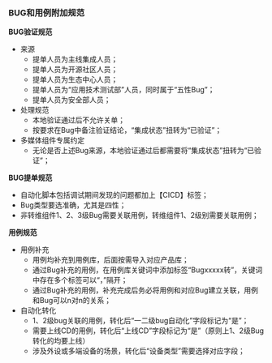 ### BUG和用例附加规范

**BUG验证规范**

- 来源
  - 提单人员为主线集成人员；
  - 提单人员为开源社区人员；
  - 提单人员为生态中心人员；
  - 提单人员为“应用技术测试部”人员，同时属于“五性Bug”；
  - 提单人员为安全部人员；
- 处理规范
  - 本地验证通过后不允许关单；
  - 按要求在Bug中备注验证结论，“集成状态”扭转为“已验证”；
- 多媒体组件专属约定
  - 无论是否上述Bug来源，本地验证通过后都需要将“集成状态”扭转为“已验证”；

**BUG提单规范**

- 自动化脚本包括调试期间发现的问题都加上【CICD】标签；
- Bug类型要选准确，尤其是四性；
- 非转维组件1、2、3级Bug需要关联用例，转维组件1、2级别需要关联用例；

**用例规范**

- 用例补充
  - 用例均补充到用例库，后面按需导入对应产品库；
  - 通过Bug补充的用例，在用例库关键词中添加标签“Bugxxxxx转”，关键词中存在多个标签可以“，”隔开；
  - 通过Bug补充的用例，补充完成后务必将用例和对应Bug建立关联，用例和Bug可以n对n的关系；
- 自动化转化
  - 1、2级bug关联的用例，转化后“一二级bug自动化”字段标记为“是”；
  - 需要上线CD的用例，转化后“上线CD”字段标记为“是”（原则上1、2级Bug转化的均要上线）
  - 涉及外设或多端设备的场景，转化后“设备类型”需要选择对应字段；
